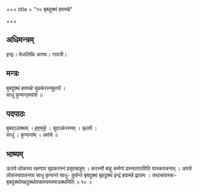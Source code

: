 +++
title = "१० बृबदुक्थं हवामहे"

+++
## अधिमन्त्रम्
इन्द्रः। मेधातिथिः काण्वः। गायत्री।

## मन्त्रः
बृ॒बदु॑क्थं हवामहे सृ॒प्रक॑रस्नमू॒तये॑ ।  
साधु॑ कृ॒ण्वन्त॒मव॑से ॥

## पदपाठः
बृ॒बत्ऽउ॑क्थम् । ह॒वा॒म॒हे॒ । सृ॒प्रऽक॑रस्नम् । ऊ॒तये॑ ।  
साधु॑ । कृ॒ण्वन्त॑म् । अव॑से ॥

## भाष्यम्
ऊतये लोकस्य रक्षणाय सृप्रकरस्नं प्रसृतबाहुम् । करस्नौ बाहू कर्मणां प्रस्नाताराविति यास्कवचनात् । अवसे लोकस्यपालनाय साधु कृण्वन्तं साधु- कुर्वन्तं बृबदुक्थं बृहदुक्थं इन्द्रं हवामहे ह्वयामः । तथाचयास्कः-बृबदुक्थोमहदुक्थोवक्तव्यमस्माउक्थमिति ॥ १० ॥